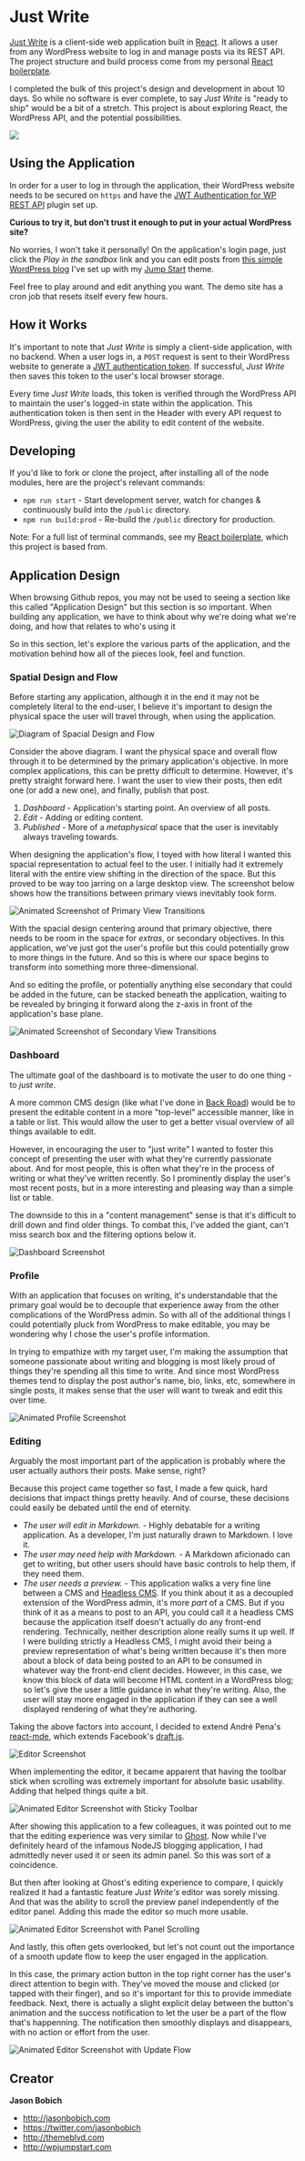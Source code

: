 # Just Write

[Just Write](https://justwrite.app) is a client-side web application built in [React](https://reactjs.org/). It allows a user from any WordPress website to log in and manage posts via its REST API. The project structure and build process come from my personal [React boilerplate](https://github.com/themeblvd/react-boilerplate).

I completed the bulk of this project's design and development in about 10 days. So while no software is ever complete, to say *Just Write* is "ready to ship" would be a bit of a stretch. This project is about exploring React, the WordPress API, and the potential possibilities.

![](https://s3-us-west-2.amazonaws.com/themeblvd-projects/justwrite/login.jpg)

## Using the Application

In order for a user to log in through the application, their WordPress website needs to be secured on `https` and have the [JWT Authentication for WP REST API](https://wordpress.org/plugins/jwt-authentication-for-wp-rest-api/) plugin set up.

**Curious to try it, but don't trust it enough to put in your actual WordPress site?**

No worries, I won't take it personally! On the application's login page, just click the *Play in the sandbox* link and you can edit posts from [this simple WordPress blog](https://sandbox.justwrite.app/) I've set up with my [Jump Start](https://wpjumpstart.com) theme.

Feel free to play around and edit anything you want. The demo site has a cron job that resets itself every few hours.

## How it Works

It's important to note that *Just Write* is simply a client-side application, with no backend. When a user logs in, a `POST` request is sent to their WordPress website to generate a [JWT authentication token](https://jwt.io/). If successful, *Just Write* then saves this token to the user's local browser storage.

Every time *Just Write* loads, this token is verified through the WordPress API to maintain the user's logged-in state within the application. This authentication token is then sent in the Header with every API request to WordPress, giving the user the ability to edit content of the website.

## Developing

If you'd like to fork or clone the project, after installing all of the node modules, here are the project's relevant commands:

* `npm run start` - Start development server, watch for changes & continuously build into the `/public` directory.
* `npm run build:prod` - Re-build the `/public` directory for production.

Note: For a full list of terminal commands, see my [React boilerplate](https://github.com/themeblvd/react-boilerplate), which this project is based from.

## Application Design

When browsing Github repos, you may not be used to seeing a section like this called "Application Design" but this section is so important. When building any application, we have to think about why we're doing what we're doing, and how that relates to who's using it

So in this section, let's explore the various parts of the application, and the motivation behind how all of the pieces look, feel and function.

### Spatial Design and Flow

Before starting any application, although it in the end it may not be completely literal to the end-user, I believe it's important to design the physical space the user will travel through, when using the application.

![Diagram of Spacial Design and Flow](https://s3-us-west-2.amazonaws.com/themeblvd-projects/justwrite/spacial.png)

Consider the above diagram. I want the physical space and overall flow through it to be determined by the primary application's objective. In more complex applications, this can be pretty difficult to determine. However, it's pretty straight forward here. I want the user to view their posts, then edit one (or add a new one), and finally, publish that post.

1. *Dashboard* - Application's starting point. An overview of all posts.
2. *Edit* - Adding or editing content.
3. *Published* - More of a *metaphysical* space that the user is inevitably always traveling towards.

When designing the application's flow, I toyed with how literal I wanted this spacial representation to actual feel to the user. I initially had it extremely literal with the entire view shifting in the direction of the space. But this proved to be way too jarring on a large desktop view. The screenshot below shows how the transitions between primary views inevitably took form.

![Animated Screenshot of Primary View Transitions](https://s3-us-west-2.amazonaws.com/themeblvd-projects/justwrite/flow-primary.gif)

With the spacial design centering around that primary objective, there needs to be room in the space for *extras*, or secondary objectives. In this application, we've just got the user's profile but this could potentially grow to more things in the future. And so this is where our space begins to transform into something more three-dimensional.

And so editing the profile, or potentially anything else secondary that could be added in the future, can be stacked beneath the application, waiting to be revealed by bringing it forward along the z-axis in front of the application's base plane.

![Animated Screenshot of Secondary View Transitions](https://s3-us-west-2.amazonaws.com/themeblvd-projects/justwrite/flow-secondary.gif)

### Dashboard

The ultimate goal of the dashboard is to motivate the user to do one thing - to *just write*.

A more common CMS design (like what I've done in [Back Road](https://github.com/themeblvd/backroad)) would be to present the editable content in a more "top-level" accessible manner, like in a table or list. This would allow the user to get a better visual overview of all things available to edit.

However, in encouraging the user to "just write" I wanted to foster this concept of presenting the user with what they're currently passionate about. And for most people, this is often what they're in the process of writing or what they've written recently. So I prominently display the user's most recent posts, but in a more interesting and pleasing way than a simple list or table.

The downside to this in a "content management" sense is that it's difficult to drill down and find older things. To combat this, I've added the giant, can't miss search box and the filtering options below it.

![Dashboard Screenshot](https://s3-us-west-2.amazonaws.com/themeblvd-projects/justwrite/dashboard.jpg)

### Profile

With an application that focuses on writing, it's understandable that the primary goal would be to decouple that experience away from the other complications of the WordPress admin. So with all of the additional things I could potentially pluck from WordPress to make editable, you may be wondering why I chose the user's profile information.

In trying to empathize with my target user, I'm making the assumption that someone passionate about writing and blogging is most likely proud of things they're spending all this time to write. And since most WordPress themes tend to display the post author's name, bio, links, etc, somewhere in single posts, it makes sense that the user will want to tweak and edit this over time.

![Animated Profile Screenshot](https://s3-us-west-2.amazonaws.com/themeblvd-projects/justwrite/profile.gif)

### Editing

Arguably the most important part of the application is probably where the user actually authors their posts. Make sense, right?

Because this project came together so fast, I made a few quick, hard decisions that impact things pretty heavily. And of course, these decisions could easily be debated until the end of eternity.

* *The user will edit in Markdown.* - Highly debatable for a writing application. As a developer, I'm just naturally drawn to Markdown. I love it.
* *The user may need help with Markdown.* - A Markdown aficionado can get to writing, but other users should have basic controls to help them, if they need them.
* *The user needs a preview.* - This application walks a very fine line between a CMS and [Headless CMS](https://en.wikipedia.org/wiki/Headless_CMS). If you think about it as a decoupled extension of the WordPress admin, it's more *part* of a CMS. But if you think of it as a means to post to an API, you could call it a headless CMS because the application itself doesn't actually do any front-end rendering. Technically, neither description alone really sums it up well. If I were building strictly a Headless CMS, I might avoid their being a preview representation of what's being written because it's then more about a block of data being posted to an API to be consumed in whatever way the front-end client decides. However, in this case, we know this block of data will become HTML content in a WordPress blog; so let's give the user a little guidance in what they're writing. Also, the user will stay more engaged in the application if they can see a well displayed rendering of what they're authoring.

Taking the above factors into account, I decided to extend André Pena's [react-mde](https://github.com/andrerpena/react-mde), which extends Facebook's [draft.js](https://draftjs.org).

![Editor Screenshot](https://s3-us-west-2.amazonaws.com/themeblvd-projects/justwrite/editor.jpg)

When implementing the editor, it became apparent that having the toolbar stick when scrolling was extremely important for absolute basic usability. Adding that helped things quite a bit.

![Animated Editor Screenshot with Sticky Toolbar](https://s3-us-west-2.amazonaws.com/themeblvd-projects/justwrite/editor-sticky-toolbar.gif)

After showing this application to a few colleagues, it was pointed out to me that the editing experience was very similar to [Ghost](https://ghost.org). Now while I've definitely heard of the infamous NodeJS blogging application, I had admittedly never used it or seen its admin panel. So this was sort of a coincidence.

But then after looking at Ghost's editing experience to compare, I quickly realized it had a fantastic feature *Just Write's* editor was sorely missing. And that was the ability to scroll the preview panel independently of the editor panel. Adding this made the editor so much more usable.

![Animated Editor Screenshot with Panel Scrolling](https://s3-us-west-2.amazonaws.com/themeblvd-projects/justwrite/editor-scroll.gif)

And lastly, this often gets overlooked, but let's not count out the importance of a smooth update flow to keep the user engaged in the application.

In this case, the primary action button in the top right corner has the user's direct attention to begin with. They've moved the mouse and clicked (or tapped with their finger), and so it's important for this to provide immediate feedback. Next, there is actually a slight explicit delay between the button's animation and the success notification to let the user be a part of the flow that's happenning. The notification then smoothly displays and disappears, with no action or effort from the user.

![Animated Editor Screenshot with Update Flow](https://s3-us-west-2.amazonaws.com/themeblvd-projects/justwrite/update.gif)

## Creator

**Jason Bobich**

* <http://jasonbobich.com>
* <https://twitter.com/jasonbobich>
* <http://themeblvd.com>
* <http://wpjumpstart.com>
